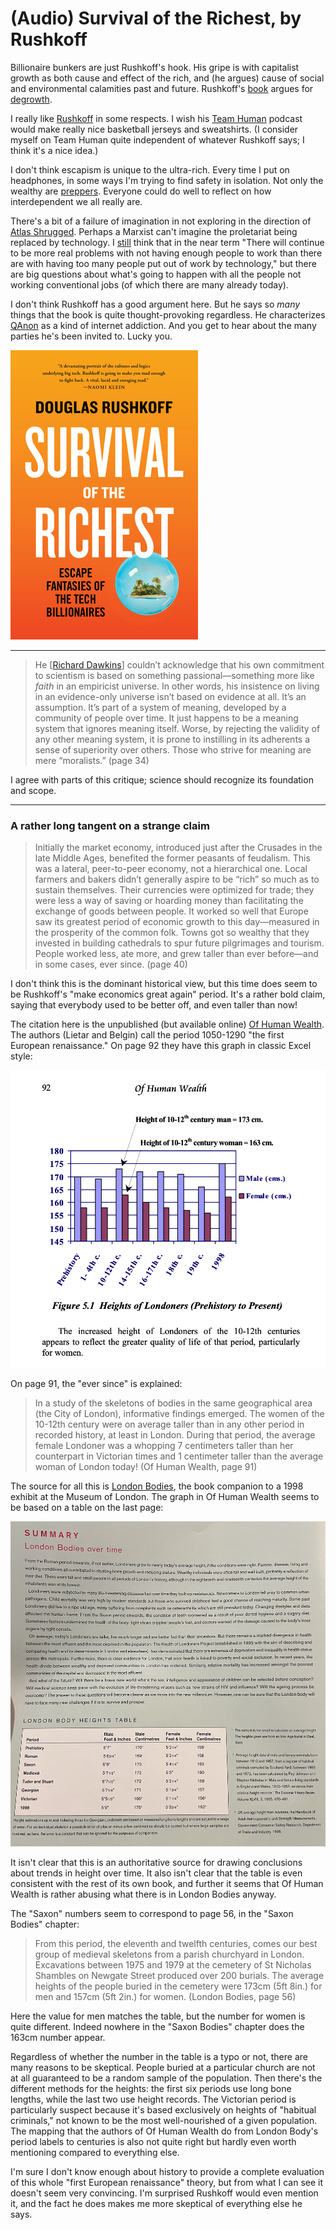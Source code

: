 # (Audio) Survival of the Richest, by Rushkoff

Billionaire bunkers are just Rushkoff's hook. His gripe is with
capitalist growth as both cause and effect of the rich, and (he
argues) cause of social and environmental calamities past and future.
Rushkoff's [book][] argues for [degrowth][].

[book]: https://wwnorton.com/books/survival-of-the-richest "Survival of the Richest: Escape Fantasies of the Tech Billionaires"
[degrowth]: https://en.wikipedia.org/wiki/Degrowth "Wikipedia: Degrowth"


I really like [Rushkoff][] in some respects. I wish his [Team Human][]
podcast would make really nice basketball jerseys and sweatshirts. (I
consider myself on Team Human quite independent of whatever Rushkoff
says; I think it's a nice idea.)

[Rushkoff]: https://en.wikipedia.org/wiki/Douglas_Rushkoff "Wikipedia: Douglas Rushkoff"
[Team Human]: https://www.teamhuman.fm/ "Team Human"


I don't think escapism is unique to the ultra-rich. Every time I put
on headphones, in some ways I'm trying to find safety in isolation.
Not only the wealthy are [preppers][]. Everyone could do well to
reflect on how interdependent we all really are.

[preppers]: https://en.wikipedia.org/wiki/Survivalism "Wikipedia: Survivalism"


There's a bit of a failure of imagination in not exploring in the
direction of [Atlas Shrugged][]. Perhaps a Marxist can't imagine the
proletariat being replaced by technology. I [still][] think that in
the near term "There will continue to be more real problems with not
having enough people to work than there are with having too many
people put out of work by technology," but there are big questions
about what's going to happen with all the people not working
conventional jobs (of which there are many already today).

[Atlas Shrugged]: https://en.wikipedia.org/wiki/Atlas_Shrugged "Wikipedia: Atlas Shrugged"
[still]: https://planspace.org/20220101-predicting_the_future_from_2022/ "Predicting the future from 2022"


I don't think Rushkoff has a good argument here. But he says so _many_
things that the book is quite thought-provoking regardless. He
characterizes [QAnon][] as a kind of internet addiction. And you get
to hear about the many parties he's been invited to. Lucky you.

[QAnon]: https://en.wikipedia.org/wiki/QAnon "Wikipedia: QAnon"


![cover](cover.jpg)


---

> He [[Richard Dawkins][]] couldn’t acknowledge that his own
> commitment to scientism is based on something passional—something
> more like _faith_ in an empiricist universe. In other words, his
> insistence on living in an evidence-only universe isn’t based on
> evidence at all. It’s an assumption. It’s part of a system of
> meaning, developed by a community of people over time. It just
> happens to be a meaning system that ignores meaning itself. Worse,
> by rejecting the validity of any other meaning system, it is prone
> to instilling in its adherents a sense of superiority over others.
> Those who strive for meaning are mere “moralists.” (page 34)

[Richard Dawkins]: https://nds-nl.wikipedia.org/wiki/Richard_Dawkins "Wikipedia: Richard Dawkins"

I agree with parts of this critique; science should recognize its
foundation and scope.


---

### A rather long tangent on a strange claim

> Initially the market economy, introduced just after the Crusades in
> the late Middle Ages, benefited the former peasants of feudalism.
> This was a lateral, peer-to-peer economy, not a hierarchical one.
> Local farmers and bakers didn’t generally aspire to be “rich” so
> much as to sustain themselves. Their currencies were optimized for
> trade; they were less a way of saving or hoarding money than
> facilitating the exchange of goods between people. It worked so well
> that Europe saw its greatest period of economic growth to this
> day—measured in the prosperity of the common folk. Towns got so
> wealthy that they invested in building cathedrals to spur future
> pilgrimages and tourism. People worked less, ate more, and grew
> taller than ever before—and in some cases, ever since. (page 40)

I don't think this is the dominant historical view, but this time does
seem to be Rushkoff's "make economics great again" period. It's a
rather bold claim, saying that everybody used to be better off, and
even taller than now!

The citation here is the unpublished (but available online)
[Of Human Wealth][]. The authors (Lietar and Belgin) call the period
1050-1290 "the first European renaissance." On page 92 they have this
graph in classic Excel style:

[Of Human Wealth]: https://bernard-lietaer.org/wp-content/uploads/2022/07/2004-Of-Human-Wealth-Beyond-Greed-Scarcity-Lieater-Belgin-annotated.pdf "Of Human Wealth"

![graph from Of Human Wealth](of_human_wealth.png)

On page 91, the "ever since" is explained:

> In a study of the skeletons of bodies in the same geographical area
> (the City of London), informative findings emerged. The women of the
> 10-12th century were on average taller than in any other period in
> recorded history, at least in London. During that period, the
> average female Londoner was a whopping 7 centimeters taller than her
> counterpart in Victorian times and 1 centimeter taller than the
> average woman of London today! (Of Human Wealth, page 91)

The source for all this is [London Bodies][], the book companion to a
1998 exhibit at the Museum of London. The graph in Of Human Wealth
seems to be based on a table on the last page:

[London Bodies]: https://www.amazon.com/London-Bodies-Changing-Londoners-Prehistoric/dp/090481890X "London Bodies: The Changing Shape of Londoners from Prehistoric Times to the Present Day"

![page from London Bodies](london_bodies.jpg)

It isn't clear that this is an authoritative source for drawing
conclusions about trends in height over time. It also isn't clear that
the table is even consistent with the rest of its own book, and
further it seems that Of Human Wealth is rather abusing what there is
in London Bodies anyway.

The "Saxon" numbers seem to correspond to page 56, in the "Saxon
Bodies" chapter:

> From this period, the eleventh and twelfth centuries, comes our best
> group of medieval skeletons from a parish churchyard in London.
> Excavations between 1975 and 1979 at the cemetery of St Nicholas
> Shambles on Newgate Street produced over 200 burials. The average
> heights of the people buried in the cemetery were 173cm (5ft 8in.)
> for men and 157cm (5ft 2in.) for women. (London Bodies, page 56)

Here the value for men matches the table, but the number for women is
quite different. Indeed nowhere in the "Saxon Bodies" chapter does the
163cm number appear.

Regardless of whether the number in the table is a typo or not, there
are many reasons to be skeptical. People buried at a particular church
are not at all guaranteed to be a random sample of the population.
Then there's the different methods for the heights: the first six
periods use long bone lengths, while the last two use height records.
The Victorian period is particularly suspect because it's based
exclusively on heights of "habitual criminals," not known to be the
most well-nourished of a given population. The mapping that the
authors of Of Human Wealth do from London Body's period labels to
centuries is also not quite right but hardly even worth mentioning
compared to everything else.

I'm sure I don't know enough about history to provide a complete
evaluation of this whole "first European renaissance" theory, but from
what I can see it doesn't seem very convincing. I'm surprised Rushkoff
would even mention it, and the fact he does makes me more skeptical of
everything else he says.
